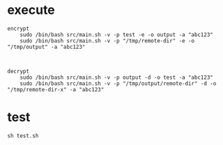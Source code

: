 execute
=======

    encrypt
        sudo /bin/bash src/main.sh -v -p test -e -o output -a "abc123"
        sudo /bin/bash src/main.sh -v -p "/tmp/remote-dir" -e -o "/tmp/output" -a "abc123"

        

    decrypt
        sudo /bin/bash src/main.sh -v -p output -d -o test -a "abc123"
        sudo /bin/bash src/main.sh -v -p "/tmp/output/remote-dir" -d -o "/tmp/remote-dir-x" -a "abc123"

test
====

    sh test.sh
